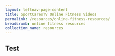 ```yaml
---
layout: leftnav-page-content
title: SportCaresTV Online Fitness Videos
permalink: /resources/online-fitness-resources/
breadcrumb: online fitness resources
collection_name: resources
---
```


## Test
